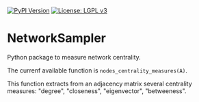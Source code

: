 [![PyPI Version](https://img.shields.io/badge/pypi-0.1.0-blue)](https://pypi.org/project/networksampler/) 
[![License: LGPL v3](https://img.shields.io/badge/License-LGPL%20v3-blue)](https://github.com/edgresearch/pylib_networksampler/blob/master/LICENSE) 

# NetworkSampler

Python package to measure network centrality.

The currenf available function is `nodes_centrality_measures(A)`.

This function extracts from an adjacency matrix several centrality measures: "degree", "closeness", "eigenvector", "betweeness".
